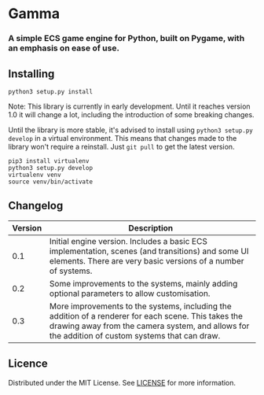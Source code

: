 # Gamma

### A simple ECS game engine for Python, built on Pygame, with an emphasis on ease of use.

## Installing

```
python3 setup.py install
```

Note: This library is currently in early development. Until it reaches version 1.0 it will change a lot, including the introduction of some breaking changes.

Until the library is more stable, it's advised to install using `python3 setup.py develop` in a virtual environment. This means that changes made to the library won't require a reinstall. Just `git pull` to get the latest version.

```
pip3 install virtualenv
python3 setup.py develop
virtualenv venv
source venv/bin/activate
```

## Changelog

|Version|Description|
|---|---|
|0.1|Initial engine version. Includes a basic ECS implementation, scenes (and transitions) and some UI elements. There are very basic versions of a number of systems.|
|0.2|Some improvements to the systems, mainly adding optional parameters to allow customisation.|
|0.3|More improvements to the systems, including the addition of a renderer for each scene. This takes the drawing away from the camera system, and allows for the addition of custom systems that can draw.|

## Licence

Distributed under the MIT License. See [LICENSE](LICENSE) for more information.